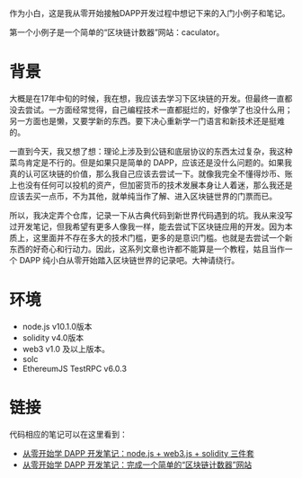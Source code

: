 作为小白，这是我从零开始接触DAPP开发过程中想记下来的入门小例子和笔记。

第一个小例子是一个简单的“区块链计数器”网站：caculator。

# 背景

大概是在17年中旬的时候，我在想，我应该去学习下区块链的开发。但最终一直都没去尝试。一方面经常觉得，自己编程技术一直都挺烂的，好像学了也没什么用；另一方面也是懒，又要学新的东西。要下决心重新学一门语言和新技术还是挺难的。

一直到今天，我又想了想：理论上涉及到公链和底层协议的东西太过复杂，我这种菜鸟肯定是不行的。但是如果只是简单的 DAPP，应该还是没什么问题的。如果我真的认可区块链的价值，那么我自己应该去尝试一下。就像我完全不懂得炒币、账上也没有任何可以投机的资产，但加密货币的技术发展本身让人着迷，那么我还是应该去买一点币，不为其他，就单纯当作了解、进入区块链世界的门票而已。

所以，我决定弄个仓库，记录一下从古典代码到新世界代码遇到的坑。我从来没写过开发笔记，但我希望有更多人像我一样，能去尝试下区块链应用的开发。因为本质上，这里面并不存在多大的技术门槛，更多的是意识门槛。也就是去尝试一个新东西的好奇心和行动力。因此，这系列文章也许都不能算是一个教程，姑且当作一个 DAPP 纯小白从零开始踏入区块链世界的记录吧。大神请绕行。

# 环境

- node.js v10.1.0版本
- solidity v4.0版本
- web3 v1.0 及以上版本。
- solc
- EthereumJS TestRPC v6.0.3

# 链接

代码相应的笔记可以在这里看到：

- [从零开始学 DAPP 开发笔记：node.js + web3.js + solidity 三件套](https://underplay.me/orange/p/64)
- [从零开始学 DAPP 开发笔记：完成一个简单的“区块链计数器”网站](https://underplay.me/orange/p/68)